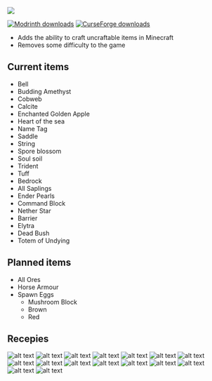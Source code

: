 ![](https://github.com/devvyyxyz/modrinth-data-packs/blob/main/resources/recraftables.png?raw=true)

<a href="https://modrinth.com/resourcepack/low-fire-xyz"><img src="https://img.shields.io/badge/dynamic/json?color=2d2d2d&amp;colorA=17b85a&amp;style=flat-square&amp;label=&amp;suffix=%20downloads&amp;query=downloads&amp;url=https://api.modrinth.com/v2/project/BBNKnky3&amp;logo=modrinth&amp;logoColor=2d2d2d" alt="Modrinth downloads"></a> <a href="https://legacy.curseforge.com/minecraft/texture-packs/low-fire-xyz"><img src="https://cf.way2muchnoise.eu/full_1129655_downloads.svg?badge_style=flat" alt="CurseForge downloads"></a>

- Adds the ability to craft uncraftable items in Minecraft
- Removes some difficulty to the game

## Current items
- Bell
- Budding Amethyst
- Cobweb
- Calcite
- Enchanted Golden Apple
- Heart of the sea
- Name Tag
- Saddle
- String
- Spore blossom
- Soul soil
- Trident
- Tuff
- Bedrock
- All Saplings
- Ender Pearls
- Command Block
- Nether Star
- Barrier
- Elytra
- Dead Bush
- Totem of Undying

## Planned items
- All Ores
- Horse Armour
- Spawn Eggs
  - Mushroom Block
  - Brown
  - Red

## Recepies



![alt text](image.png)
![alt text](image-1.png)
![alt text](image-2.png)
![alt text](image-3.png)
![alt text](image-4.png)
![alt text](image-5.png)
![alt text](image-6.png)
![alt text](image-7.png)
![alt text](image-8.png)
![alt text](image-9.png)
![alt text](image-10.png)
![alt text](image-11.png)
![alt text](image-12.png)
![alt text](image-13.png)
![alt text](image-14.png)
![alt text](image-15.png)